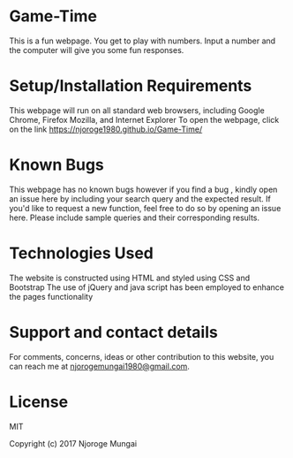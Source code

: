 # Game-Time
This is a fun webpage. You get to play with numbers. Input a number and the computer will give you some fun responses.

# Setup/Installation Requirements

This webpage will run on all standard web browsers, including Google Chrome, Firefox Mozilla, and Internet Explorer
To open the webpage, click on the link https://njoroge1980.github.io/Game-Time/

# Known Bugs

This webpage has no known bugs however if you find a bug , kindly open an issue here by including your search query and the expected result. If you'd like to request a new function, feel free to do so by opening an issue here. Please include sample queries and their corresponding results.

# Technologies Used

The website is constructed using HTML and styled using CSS and Bootstrap
The use of jQuery and java script has been employed to enhance the pages functionality

# Support and contact details

For comments, concerns, ideas or other contribution to this website, you can reach me at njorogemungai1980@gmail.com.

# License

MIT

Copyright (c) 2017 Njoroge Mungai
